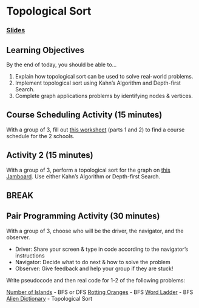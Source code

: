 # Topological Sort

### [Slides](https://docs.google.com/presentation/d/1OKrGMviXcOSTGujs1ZNOemUHegLOcLlJUHEy0G6SdkY/edit?usp=sharing)

## Learning Objectives

By the end of today, you should be able to...

1. Explain how topological sort can be used to solve real-world problems.
1. Implement topological sort using Kahn’s Algorithm and Depth-first Search.
1. Complete graph applications problems by identifying nodes & vertices.

## Course Scheduling Activity (15 minutes)

With a group of 3, fill out [this worksheet](https://docs.google.com/document/d/1c8di9nzsR3Pv32VULs9qhmMZ_GwcF1f8gf_zh5_LDqM/edit?usp=sharing) (parts 1 and 2) to find a course schedule for the 2 schools.

## Activity 2 (15 minutes)

With a group of 3, perform a topological sort for the graph on [this Jamboard](https://jamboard.google.com/d/1dvv2ckWWwFzhB9t2JOuJwPNi9mhTzHl-TOm3ta2o1yM/edit?usp=sharing). Use either Kahn’s Algorithm or Depth-first Search.

## BREAK

## Pair Programming Activity (30 minutes)

With a group of 3, choose who will be the driver, the navigator, and the observer.

- Driver: Share your screen & type in code according to the navigator’s instructions
- Navigator: Decide what to do next & how to solve the problem
- Observer: Give feedback and help your group if they are stuck!

Write pseudocode and then real code for 1-2 of the following problems:

[Number of Islands](https://leetcode.com/problems/number-of-islands/) - BFS or DFS
[Rotting Oranges](https://leetcode.com/problems/rotting-oranges/) - BFS
[Word Ladder](https://leetcode.com/problems/word-ladder/) - BFS
[Alien Dictionary](https://leetcode.com/problems/alien-dictionary/) - Topological Sort

